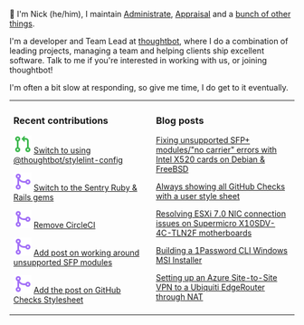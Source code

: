 👋 I'm Nick (he/him), I maintain [Administrate][1], [Appraisal][2] and a [bunch
of other things][3].

I'm a developer and Team Lead at [thoughtbot][4], where I do a combination of
leading projects, managing a team and helping clients ship excellent software.
Talk to me if you're interested in working with us, or joining thoughtbot!

I'm often a bit slow at responding, so give me time, I do get to it eventually.

<table><tr><td valign="top" width="50%">

### Recent contributions

<!-- contributions starts -->
![](icons/pull_request_open.svg) [Switch to using @thoughtbot/stylelint-config](https://github.com/thoughtbot/administrate/pull/2492)

![](icons/pull_request_merged.svg) [Switch to the Sentry Ruby & Rails gems](https://github.com/thoughtbot/administrate/pull/2485)

![](icons/pull_request_merged.svg) [Remove CircleCI](https://github.com/thoughtbot/administrate/pull/2473)

![](icons/pull_request_merged.svg) [Add post on working around unsupported SFP modules](https://github.com/nickcharlton/site/pull/110)

![](icons/pull_request_merged.svg) [Add the post on GitHub Checks Stylesheet](https://github.com/nickcharlton/site/pull/109)

<!-- contributions ends -->
</td><td valign="top" width="50%">

### Blog posts

<!-- blog starts -->
[Fixing unsupported SFP+ modules/"no carrier" errors with Intel X520 cards on Debian & FreeBSD](https://nickcharlton.net/posts/unsupported-sfp-modules-intel-x520-debian-freebsd.html)

[Always showing all GitHub Checks with a user style sheet](https://nickcharlton.net/posts/github-checks-stylesheet.html)

[Resolving ESXi 7.0 NIC connection issues on Supermicro X10SDV-4C-TLN2F motherboards](https://nickcharlton.net/posts/resolving-esxi-7-nic-connection-issues-on-supermicro-x10sdv-4c-tln2f-motherboards.html)

[Building a 1Password CLI Windows MSI Installer](https://nickcharlton.net/posts/building-a-1password-cli-windows-msi-installer.html)

[Setting up an Azure Site-to-Site VPN to a Ubiquiti EdgeRouter through NAT](https://nickcharlton.net/posts/azure-site-to-site-vpn-ubiquiti-edgerouter-nat.html)

<!-- blog ends -->
</td></tr></table>

[1]: https://github.com/thoughtbot/administrate
[2]: https://github.com/thoughtbot/appraisal
[3]: https://github.com/nickcharlton?tab=repositories
[4]: https://thoughtbot.com
